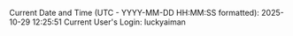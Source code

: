 Current Date and Time (UTC - YYYY-MM-DD HH:MM:SS formatted): 2025-10-29 12:25:51
Current User's Login: luckyaiman
